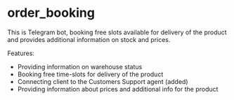 # order_booking
This is Telegram bot, booking free slots available for delivery of the product and provides additional information on stock and prices.


Features:
- Providing information on warehouse status
- Booking free time-slots for delivery of the product
- Connecting client to the Customers Support agent (added)
- Providing information about prices and additional info for the product
